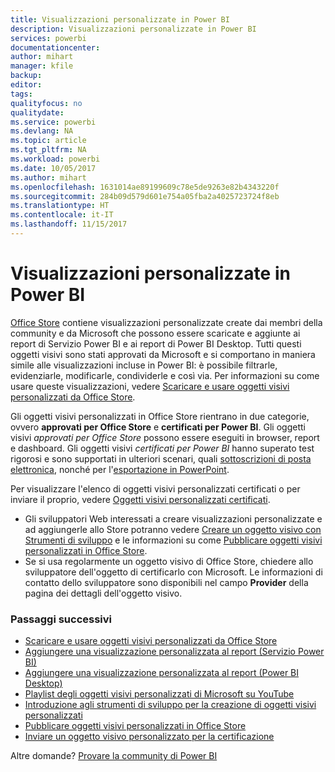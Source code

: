 ```yaml
---
title: Visualizzazioni personalizzate in Power BI
description: Visualizzazioni personalizzate in Power BI
services: powerbi
documentationcenter: 
author: mihart
manager: kfile
backup: 
editor: 
tags: 
qualityfocus: no
qualitydate: 
ms.service: powerbi
ms.devlang: NA
ms.topic: article
ms.tgt_pltfrm: NA
ms.workload: powerbi
ms.date: 10/05/2017
ms.author: mihart
ms.openlocfilehash: 1631014ae89199609c78e5de9263e82b4343220f
ms.sourcegitcommit: 284b09d579d601e754a05fba2a4025723724f8eb
ms.translationtype: HT
ms.contentlocale: it-IT
ms.lasthandoff: 11/15/2017
---
```

# <a name="custom-visualizations-in-power-bi"></a>Visualizzazioni personalizzate in Power BI
[Office Store](https://appsource.microsoft.com/marketplace/apps?product=power-bi-visuals) contiene visualizzazioni personalizzate create dai membri della community e da Microsoft che possono essere scaricate e aggiunte ai report di Servizio Power BI e ai report di Power BI Desktop. Tutti questi oggetti visivi sono stati approvati da Microsoft e si comportano in maniera simile alle visualizzazioni incluse in Power BI: è possibile filtrarle, evidenziarle, modificarle, condividerle e così via. Per informazioni su come usare queste visualizzazioni, vedere [Scaricare e usare oggetti visivi personalizzati da Office Store](service-custom-visuals-office-store.md).

Gli oggetti visivi personalizzati in Office Store rientrano in due categorie, ovvero **approvati per Office Store** e **certificati per Power BI**. Gli oggetti visivi *approvati per Office Store* possono essere eseguiti in browser, report e dashboard.  Gli oggetti visivi *certificati per Power BI* hanno superato test rigorosi e sono supportati in ulteriori scenari, quali [sottoscrizioni di posta elettronica](service-report-subscribe.md), nonché per l'[esportazione in PowerPoint](service-publish-to-powerpoint.md).

Per visualizzare l'elenco di oggetti visivi personalizzati certificati o per inviare il proprio, vedere [Oggetti visivi personalizzati certificati](power-bi-custom-visuals-certified.md).

* Gli sviluppatori Web interessati a creare visualizzazioni personalizzate e ad aggiungerle allo Store potranno  vedere [Creare un oggetto visivo con Strumenti di sviluppo](service-custom-visuals-getting-started-with-developer-tools.md) e le informazioni su come [Pubblicare oggetti visivi personalizzati in Office Store](https://appsource.microsoft.com/marketplace/apps?product=power-bi-visuals).
* Se si usa regolarmente un oggetto visivo di Office Store, chiedere allo sviluppatore dell'oggetto di certificarlo con Microsoft.  Le informazioni di contatto dello sviluppatore sono disponibili nel campo **Provider** della pagina dei dettagli dell'oggetto visivo.

### <a name="next-steps"></a>Passaggi successivi
* [Scaricare e usare oggetti visivi personalizzati da Office Store](service-custom-visuals-office-store.md)
* [Aggiungere una visualizzazione personalizzata al report (Servizio Power BI)](power-bi-report-add-custom-visual.md)
* [Aggiungere una visualizzazione personalizzata al report (Power BI Desktop)](power-bi-custom-visuals-use.md)
* [Playlist degli oggetti visivi personalizzati di Microsoft su YouTube](https://www.youtube.com/playlist?list=PL1N57mwBHtN1vIjfvuBIzZllrmKo-Vz6x)  
* [Introduzione agli strumenti di sviluppo per la creazione di oggetti visivi personalizzati](service-custom-visuals-getting-started-with-developer-tools.md)
* [Pubblicare oggetti visivi personalizzati in Office Store](developer/office-store.md)  
* [Inviare un oggetto visivo personalizzato per la certificazione](power-bi-custom-visuals-certified.md)

Altre domande? [Provare la community di Power BI](http://community.powerbi.com/)

